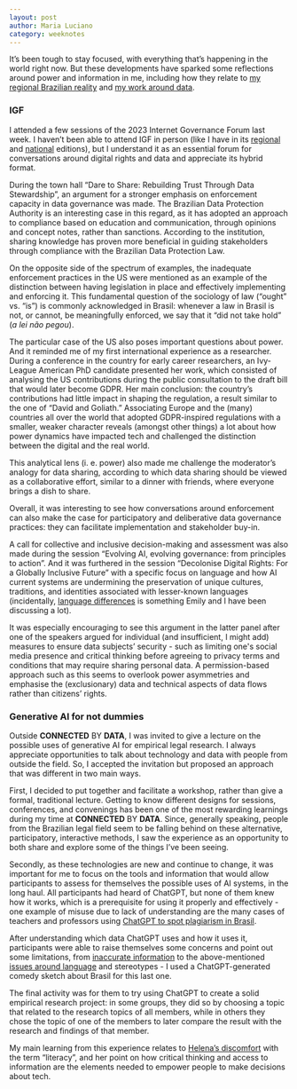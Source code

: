 ```yaml
---
layout: post
author: Maria Luciano
category: weeknotes
---
```


It’s been tough to stay focused, with everything that’s happening in the world right now. But these developments have sparked some reflections around power and information in me, including how they relate to [my regional Brazilian reality](https://www.youtube.com/watch?v=fe2k7uDHb7I) and [my work around data](https://www.instagram.com/p/CydbE5sutDQ/).

### IGF
I attended a few sessions of the 2023 Internet Governance Forum last week. I haven’t been able to attend IGF in person (like I have in its [regional](https://lacigf.org/) and [national](https://forumdainternet.cgi.br/) editions), but I understand it as an essential forum for conversations around digital rights and data and appreciate its hybrid format. 

During the town hall “Dare to Share: Rebuilding Trust Through Data Stewardship”, an argument for a stronger emphasis on enforcement capacity in data governance was made. The Brazilian Data Protection Authority is an interesting case in this regard, as it has adopted an approach to compliance based on education and communication, through opinions and concept notes, rather than sanctions. According to the institution, sharing knowledge has proven more beneficial in guiding stakeholders through compliance with the Brazilian Data Protection Law.

On the opposite side of the spectrum of examples, the inadequate enforcement practices in the US were mentioned as an example of the distinction between having legislation in place and effectively implementing and enforcing it. This fundamental question of the sociology of law (“ought” vs. “is”) is commonly acknowledged in Brasil: whenever a law in Brasil is not, or cannot, be meaningfully enforced, we say that it “did not take hold” (_a lei não pegou_). 

The particular case of the US also poses important questions about power. And it reminded me of my first international experience as a researcher. During a conference in the country for early career researchers, an Ivy-League American PhD candidate presented her work, which consisted of analysing the US contributions during the public consultation to the draft bill that would later become GDPR. Her main conclusion: the country’s contributions had little impact in shaping the regulation, a result similar to the one of “David and Goliath.” Associating Europe and the (many) countries all over the world that adopted GDPR-inspired regulations with a smaller, weaker character reveals (amongst other things) a lot about how power dynamics have impacted tech and challenged the distinction between the digital and the real world. 

This analytical lens (i. e. power) also made me challenge the moderator’s analogy for data sharing, according to which data sharing should be viewed as a collaborative effort, similar to a dinner with friends, where everyone brings a dish to share. 

Overall, it was interesting to see how conversations around enforcement can also make the case for participatory and deliberative data governance practices: they can facilitate implementation and stakeholder buy-in.

A call for collective and inclusive decision-making and assessment was also made during the session “Evolving AI, evolving governance: from principles to action”. And it was furthered in the session “Decolonise Digital Rights: For a Globally Inclusive Future” with a specific focus on language and how AI current systems are undermining the preservation of unique cultures, traditions, and identities associated with lesser-known languages (incidentally, [language differences](https://www.instagram.com/p/CyFtuPPqBW5/) is something Emily and I have been discussing a lot).

It was especially encouraging to see this argument in the latter panel after one of the speakers argued for individual (and insufficient, I might add) measures to ensure data subjects’ security - such as limiting one's social media presence and critical thinking before agreeing to privacy terms and conditions that may require sharing personal data. A permission-based approach such as this seems to overlook power asymmetries and emphasise the (exclusionary) data and technical aspects of data flows rather than citizens’ rights.

### Generative AI for not dummies
Outside **CONNECTED** BY **DATA**, I was invited to give a lecture on the possible uses of generative AI for empirical legal research. I always appreciate opportunities to talk about technology and data with people from outside the field. So, I accepted the invitation but proposed an approach that was different in two main ways.

First, I decided to put together and facilitate a workshop, rather than give a formal, traditional lecture. Getting to know different designs for sessions, conferences, and convenings has been one of the most rewarding learnings during my time at **CONNECTED** BY **DATA**. Since, generally speaking, people from the Brazilian legal field seem to be falling behind on these alternative, participatory, interactive methods, I saw the experience as an opportunity to both share and explore some of the things I’ve been seeing.

Secondly, as these technologies are new and continue to change, it was important for me to focus on the tools and information that would allow participants to assess for themselves the possible uses of AI systems, in the long haul. All participants had heard of ChatGPT, but none of them knew how it works, which is a prerequisite for using it properly and effectively - one example of misuse due to lack of understanding are the many cases of teachers and professors using [ChatGPT to spot plagiarism in Brasil](https://www.aosfatos.org/noticias/chatgpt-alunos-professores-plagio/).

After understanding which data ChatGPT uses and how it uses it, participants were able to raise themselves some concerns and point out some limitations, from [inaccurate information](https://www.uol.com.br/esporte/colunas/flavio-gomes/2023/02/13/para-o-chatgpt-senna-morreu-em-interlagos-depois-de-bater-em-nakajima.htm) to the above-mentioned [issues around language](https://www.theguardian.com/technology/2023/jul/10/programs-to-detect-ai-discriminate-against-non-native-english-speakers-shows-study) and stereotypes - I used a ChatGPT-generated comedy sketch about Brasil for this last one.

The final activity was for them to try using ChatGPT to create a solid empirical research project: in some groups, they did so by choosing a topic that related to the research topics of all members, while in others they chose the topic of one of the members to later compare the result with the research and findings of that member.

My main learning from this experience relates to [Helena’s discomfort](https://connectedbydata.org/weeknotes/2023/10/12/helena-weeknotes) with the term “literacy”, and her point on how critical thinking and access to information are the elements needed to empower people to make decisions about tech.